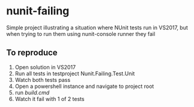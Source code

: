 # nunit-failing
Simple project illustrating a situation where NUnit tests run in VS2017, but when trying to run them using nunit-console runner they fail

## To reproduce
1. Open solution in VS2017
2. Run all tests in testproject Nunit.Failing.Test.Unit
3. Watch both tests pass
4. Open a powershell instance and navigate to project root
5. run _build.cmd_
6. Watch it fail with 1 of 2 tests
